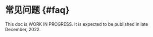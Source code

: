 # 常见问题 {#faq}

This doc is WORK IN PROGRESS. It is expected to be published in late December, 2022.
